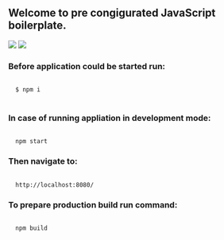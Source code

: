 <h2>Welcome to pre congigurated JavaScript boilerplate.</h2>

<a href="https://david-dm.org/michalmuchakr/preconfigurated-js" title="dependencies status"><img src="https://david-dm.org/michalmuchakr/preconfigurated-js/status.svg"/></a>
<a href="https://david-dm.org/michalmuchakr/preconfigurated-react?type=dev" title="devDependencies status"><img src="https://david-dm.org/michalmuchakr/preconfigurated-react/dev-status.svg"/></a>

<h3>
  Before application could be started run:
</h3>

<code>
  $ npm i
</code>
<br />

<h3>
  In case of running appliation in development mode:
</h3>

<code>
  npm start
</code>

<h3>
  Then navigate to: 
</h3>

<code>
  http://localhost:8080/
</code>

<h3>
  To prepare production build run command:
</h3>

<code>
  npm build
</code>
